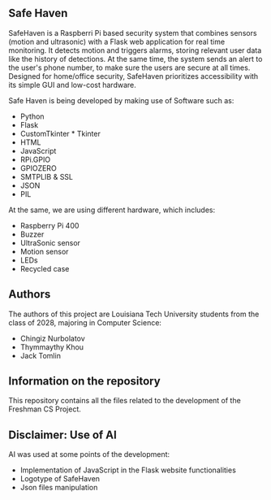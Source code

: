 ## Safe Haven

SafeHaven is a Raspberri Pi based security system that combines sensors 
(motion and ultrasonic) with a Flask web application for real time monitoring.
It detects motion and triggers alarms, storing relevant user data like the history of
detections.  At the same time, the system sends an alert to the user's phone number,
to make sure the users are secure at all times. Designed for home/office security,
SafeHaven prioritizes accessibility with its simple GUI and low-cost hardware.

Safe Haven is being developed by making use of Software such as:
- Python
- Flask
- CustomTkinter * Tkinter
- HTML
- JavaScript
- RPi.GPIO
- GPIOZERO
- SMTPLIB & SSL
- JSON
- PIL

At the same, we are using different hardware, which includes:

- Raspberry Pi 400
- Buzzer
- UltraSonic sensor
- Motion sensor
- LEDs
- Recycled case

## Authors

The authors of this project are Louisiana Tech University students from the class of 2028, majoring in Computer Science:
- Chingiz Nurbolatov
- Thymmaythy Khou
- Jack Tomlin

## Information on the repository

This repository contains all the files related to the development of the Freshman CS Project.

## Disclaimer: Use of AI

AI was used at some points of the development: 
- Implementation of JavaScript in the Flask website functionalities
- Logotype of SafeHaven
- Json files manipulation
